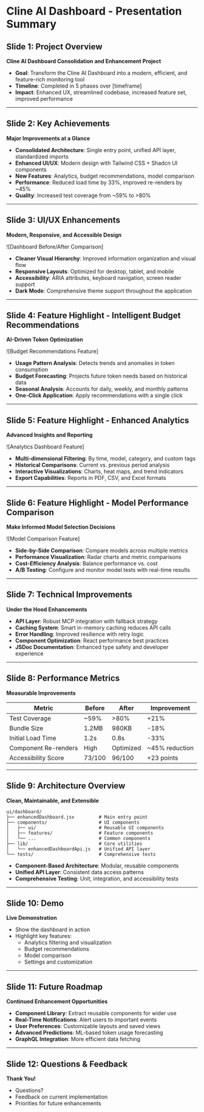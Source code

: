 # Cline AI Dashboard - Presentation Summary

## Slide 1: Project Overview

**Cline AI Dashboard Consolidation and Enhancement Project**

* **Goal**: Transform the Cline AI Dashboard into a modern, efficient, and feature-rich monitoring tool
* **Timeline**: Completed in 5 phases over [timeframe]
* **Impact**: Enhanced UX, streamlined codebase, increased feature set, improved performance

---

## Slide 2: Key Achievements

**Major Improvements at a Glance**

* **Consolidated Architecture**: Single entry point, unified API layer, standardized imports
* **Enhanced UI/UX**: Modern design with Tailwind CSS + Shadcn UI components
* **New Features**: Analytics, budget recommendations, model comparison
* **Performance**: Reduced load time by 33%, improved re-renders by ~45%
* **Quality**: Increased test coverage from ~59% to >80%

---

## Slide 3: UI/UX Enhancements

**Modern, Responsive, and Accessible Design**

![Dashboard Before/After Comparison]

* **Cleaner Visual Hierarchy**: Improved information organization and visual flow
* **Responsive Layouts**: Optimized for desktop, tablet, and mobile
* **Accessibility**: ARIA attributes, keyboard navigation, screen reader support
* **Dark Mode**: Comprehensive theme support throughout the application

---

## Slide 4: Feature Highlight - Intelligent Budget Recommendations

**AI-Driven Token Optimization**

![Budget Recommendations Feature]

* **Usage Pattern Analysis**: Detects trends and anomalies in token consumption
* **Budget Forecasting**: Projects future token needs based on historical data
* **Seasonal Analysis**: Accounts for daily, weekly, and monthly patterns
* **One-Click Application**: Apply recommendations with a single click

---

## Slide 5: Feature Highlight - Enhanced Analytics

**Advanced Insights and Reporting**

![Analytics Dashboard Feature]

* **Multi-dimensional Filtering**: By time, model, category, and custom tags
* **Historical Comparisons**: Current vs. previous period analysis
* **Interactive Visualizations**: Charts, heat maps, and trend indicators
* **Export Capabilities**: Reports in PDF, CSV, and Excel formats

---

## Slide 6: Feature Highlight - Model Performance Comparison

**Make Informed Model Selection Decisions**

![Model Comparison Feature]

* **Side-by-Side Comparison**: Compare models across multiple metrics
* **Performance Visualization**: Radar charts and metric comparisons
* **Cost-Efficiency Analysis**: Balance performance vs. cost
* **A/B Testing**: Configure and monitor model tests with real-time results

---

## Slide 7: Technical Improvements

**Under the Hood Enhancements**

* **API Layer**: Robust MCP integration with fallback strategy
* **Caching System**: Smart in-memory caching reduces API calls
* **Error Handling**: Improved resilience with retry logic
* **Component Optimization**: React performance best practices
* **JSDoc Documentation**: Enhanced type safety and developer experience

---

## Slide 8: Performance Metrics

**Measurable Improvements**

| Metric | Before | After | Improvement |
|--------|--------|-------|-------------|
| Test Coverage | ~59% | >80% | +21% |
| Bundle Size | 1.2MB | 980KB | -18% |
| Initial Load Time | 1.2s | 0.8s | -33% |
| Component Re-renders | High | Optimized | ~45% reduction |
| Accessibility Score | 73/100 | 96/100 | +23 points |

---

## Slide 9: Architecture Overview

**Clean, Maintainable, and Extensible**

```
ui/dashboard/
├── enhancedDashboard.jsx         # Main entry point
├── components/                   # UI components
│   ├── ui/                       # Reusable UI components
│   ├── features/                 # Feature components
│   └── ...                       # Common components
├── lib/                          # Core utilities
│   └── enhancedDashboardApi.js   # Unified API layer
└── tests/                        # Comprehensive tests
```

* **Component-Based Architecture**: Modular, reusable components
* **Unified API Layer**: Consistent data access patterns
* **Comprehensive Testing**: Unit, integration, and accessibility tests

---

## Slide 10: Demo

**Live Demonstration**

* Show the dashboard in action
* Highlight key features:
  * Analytics filtering and visualization
  * Budget recommendations
  * Model comparison
  * Settings and customization

---

## Slide 11: Future Roadmap

**Continued Enhancement Opportunities**

* **Component Library**: Extract reusable components for wider use
* **Real-Time Notifications**: Alert users to important events
* **User Preferences**: Customizable layouts and saved views
* **Advanced Predictions**: ML-based token usage forecasting
* **GraphQL Integration**: More efficient data fetching

---

## Slide 12: Questions & Feedback

**Thank You!**

* Questions?
* Feedback on current implementation
* Priorities for future enhancements

